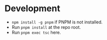 # Development
 - `npm install -g pnpm` if PNPM is not installed.
 - Run `pnpm install` at the repo root.
 - Run `pnpm exec tsc` here.
